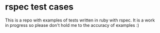 # rspec test cases

This is a repo with examples of tests written in ruby with rspec. 
It is a work in progress so please don't hold me to the accuracy of examples :)
